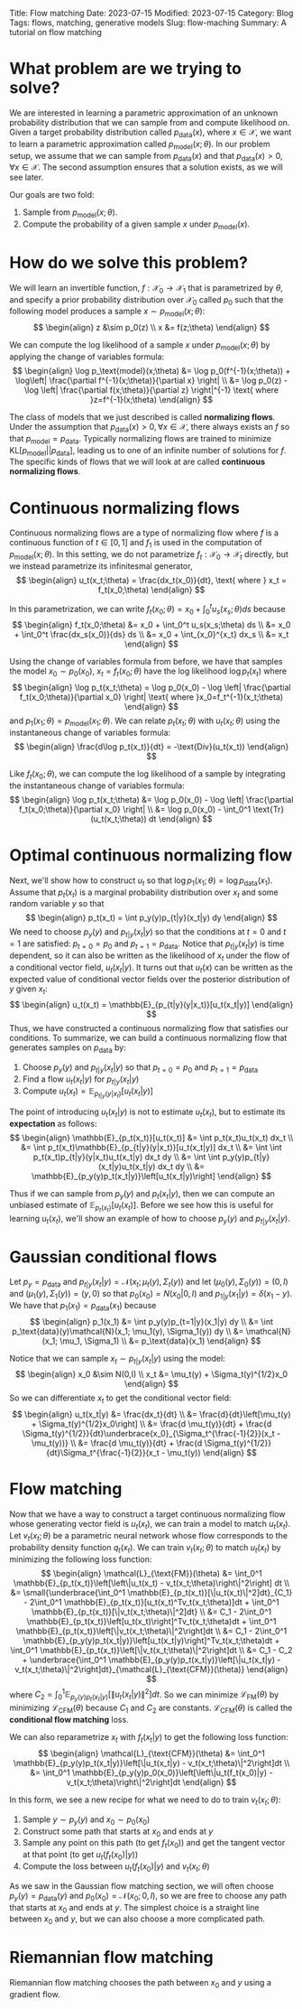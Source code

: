 Title: Flow matching
Date: 2023-07-15
Modified: 2023-07-15
Category: Blog
Tags: flows, matching, generative models
Slug: flow-maching
Summary: A tutorial on flow matching

# What problem are we trying to solve?
We are interested in learning a parametric approximation of an unknown probability distribution that we can sample from and compute likelihood on.  Given a target probability distribution called $p_\text{data}(x)$, where $x\in \mathcal{X}$, we want to learn a parametric approximation called $p_\text{model}(x;\theta)$.  In our problem setup, we assume that we can sample from $p_\text{data}(x)$ and that $p_\text{data}(x)>0, \forall x\in \mathcal{X}$.  The second assumption ensures that a solution exists, as we will see later.

Our goals are two fold:
1. Sample from $p_\text{model}(x;\theta)$.
2. Compute the probability of a given sample $x$ under $p_\text{model}(x)$.

# How do we solve this problem?
We will learn an invertible function, $f: \mathcal{X}_0 \to \mathcal{X}_1$ that is parametrized by $\theta$, and specify a prior probability distribution over $\mathcal{X}_0$ called $p_0$ such that the following model produces a sample $x\sim p_\text{model}(x;\theta)$:
$$
\begin{align}
  z &\sim p_0(z) \\
  x &= f(z;\theta)
\end{align}
$$

We can compute the log likelihood of a sample $x$ under $p_\text{model}(x;\theta)$ by applying the change of variables formula:
$$
\begin{align}
  \log p_\text{model}(x;\theta) &= \log p_0(f^{-1}(x;\theta)) + \log\left| \frac{\partial f^{-1}(x;\theta)}{\partial x} \right| \\
  &= \log p_0(z) - \log \left| \frac{\partial f(x;\theta)}{\partial z} \right|^{-1} \text{ where }z=f^{-1}(x;\theta)
\end{align}
$$

The class of models that we just described is called **normalizing flows**.  Under the assumption that $p_\text{data}(x) > 0, \forall x\in \mathcal{X}$, there always exists an $f$ so that $p_\text{model} = p_\text{data}$.  Typically normalizing flows are trained to minimize $\text{KL}\left[p_\text{model}||p_\text{data}\right]$, leading us to one of an infinite number of solutions for $f$.  The specific kinds of flows that we will look at are called **continuous normalizing flows**.

# Continuous normalizing flows
Continuous normalizing flows are a type of normalizing flow where $f$ is a continuous function of $t\in [0,1]$ and $f_1$ is used in the computation of $p_\text{model}(x;\theta)$.  In this setting, we do not parametrize $f_t: \mathcal{X}_0 \to \mathcal{X}_t$ directly, but we instead parametrize its infinitesmal generator,
$$
\begin{align}
u_t(x_t;\theta) = \frac{dx_t(x_0)}{dt}, \text{ where } x_t = f_t(x_0;\theta)
\end{align}
$$

In this parametrization, we can write $f_t(x_0;\theta) = x_0 + \int_0^t u_s(x_s;\theta) ds$ because
$$
\begin{align}
  f_t(x_0;\theta) &= x_0 + \int_0^t u_s(x_s;\theta) ds \\
  &= x_0 + \int_0^t \frac{dx_s(x_0)}{ds} ds \\
  &= x_0 + \int_{x_0}^{x_t} dx_s \\
  &= x_t
\end{align}
$$

Using the change of variables formula from before, we have that samples the model $x_0\sim p_0(x_0)$, $x_t = f_t(x_0;\theta)$ have the log likelihood $\log p_t(x_t)$ where
$$
\begin{align}
\log p_t(x_t;\theta) = \log p_0(x_0) - \log \left| \frac{\partial f_t(x_0;\theta)}{\partial x_0} \right| \text{ where }x_0=f_t^{-1}(x_t;\theta)
\end{align}
$$
and $p_1(x_1;\theta) = p_\text{model}(x_1;\theta)$.  We can relate $p_t(x_t;\theta)$ with $u_t(x_t;\theta)$ using the instantaneous change of variables formula:
$$
\begin{align}
\frac{d\log p_t(x_t)}{dt} = -\text{Div}(u_t(x_t))
\end{align}
$$

Like $f_t(x_0;\theta)$, we can compute the log likelihood of a sample by integrating the instantaneous change of variables formula:
$$
\begin{align}
  \log p_t(x_t;\theta) &= \log p_0(x_0) - \log \left| \frac{\partial f_t(x_0;\theta)}{\partial x_0} \right| \\
  &= \log p_0(x_0) - \int_0^1 \text{Tr}(u_t(x_t;\theta)) dt
\end{align}
$$

# Optimal continuous normalizing flow
Next, we'll show how to construct $u_t$ so that $\log p_1(x_1;\theta) = \log p_\text{data}(x_1)$.  Assume that $p_t(x_t)$ is a marginal probability distribution over $x_t$ and some random variable $y$ so that
$$
\begin{align}
  p_t(x_t) = \int p_y(y)p_{t|y}(x_t|y) dy
\end{align}
$$
We need to choose $p_y(y)$ and $p_{t|y}(x_t|y)$ so that the conditions at $t=0$ and $t=1$ are satisfied: $p_{t=0} = p_0$ and $p_{t=1} = p_\text{data}$.  Notice that $p_{t|y}(x_t|y)$ is time dependent, so it can also be written as the likelihood of $x_t$ under the flow of a conditional vector field, $u_t(x_t|y)$.  It turns out that $u_t(x)$ can be written as the expected value of conditional vector fields over the posterior distribution of $y$ given $x_t$:
$$
\begin{align}
u_t(x_t) = \mathbb{E}_{p_{t|y}(y|x_t)}[u_t(x_t|y)]
\end{align}
$$
Thus, we have constructed a continuous normalizing flow that satisfies our conditions.  To summarize, we can build a continuous normalizing flow that generates samples on $p_\text{data}$ by:
1. Choose $p_y(y)$ and $p_{t|y}(x_t|y)$ so that $p_{t=0} = p_0$ and $p_{t=1} = p_\text{data}$
2. Find a flow $u_t(x_t|y)$ for $p_{t|y}(x_t|y)$
3. Compute $u_t(x_t) = \mathbb{E}_{p_{t|y}(y|x_t)}[u_t(x_t|y)]$

The point of introducing $u_t(x_t|y)$ is not to estimate $u_t(x_t)$, but to estimate its **expectation** as follows:
$$
\begin{align}
\mathbb{E}_{p_t(x_t)}[u_t(x_t)] &= \int p_t(x_t)u_t(x_t) dx_t \\
&= \int p_t(x_t)\mathbb{E}_{p_{t|y}(y|x_t)}[u_t(x_t|y)] dx_t \\
&= \int \int p_t(x_t)p_{t|y}(y|x_t)u_t(x_t|y) dx_t dy \\
&= \int \int p_y(y)p_{t|y}(x_t|y)u_t(x_t|y) dx_t dy \\
&= \mathbb{E}_{p_y(y)p_t(x_t|y)}\left[u_t(x_t|y)\right]
\end{align}
$$

Thus if we can sample from $p_y(y)$ and $p_t(x_t|y)$, then we can compute an unbiased estimate of $\mathbb{E}_{p_t(x_t)}[u_t(x_t)]$.  Before we see how this is useful for learning $u_t(x_t)$, we'll show an example of how to choose $p_y(y)$ and $p_{t|y}(x_t|y)$.

# Gaussian conditional flows
Let $p_y = p_\text{data}$ and $p_{t|y}(x_t|y) = \mathcal{N}(x_t; \mu_t(y), \Sigma_t(y))$ and let $(\mu_0(y), \Sigma_0(y)) = (0, I)$ and $(\mu_1(y), \Sigma_1(y)) = (y, 0)$ so that $p_0(x_0) = N(x_0|0,I)$ and $p_{1|y}(x_1|y) = \delta(x_1 - y)$.  We have that $p_1(x_1) = p_\text{data}(x_1)$ because
$$
\begin{align}
  p_1(x_1) &= \int p_y(y)p_{t=1|y}(x_1|y) dy \\
  &= \int p_\text{data}(y)\mathcal{N}(x_1; \mu_1(y), \Sigma_1(y)) dy \\
  &= \mathcal{N}(x_1; \mu_1, \Sigma_1) \\
  &= p_\text{data}(x_1)
\end{align}
$$

Notice that we can sample $x_t \sim p_{t|y}(x_t|y)$ using the model:
$$
\begin{align}
x_0 &\sim N(0,I) \\
x_t &= \mu_t(y) + \Sigma_t(y)^{1/2}x_0
\end{align}
$$
So we can differentiate $x_t$ to get the conditional vector field:
$$
\begin{align}
u_t(x_t|y) &= \frac{dx_t}{dt} \\
&= \frac{d}{dt}\left[\mu_t(y) + \Sigma_t(y)^{1/2}x_0\right] \\
&= \frac{d \mu_t(y)}{dt} + \frac{d \Sigma_t(y)^{1/2}}{dt}\underbrace{x_0}_{\Sigma_t^{\frac{-1}{2}}(x_t - \mu_t(y))} \\
&= \frac{d \mu_t(y)}{dt} + \frac{d \Sigma_t(y)^{1/2}}{dt}\Sigma_t^{\frac{-1}{2}}(x_t - \mu_t(y))
\end{align}
$$


# Flow matching
Now that we have a way to construct a target continuous normalizing flow whose generating vector field is $u_t(x_t)$, we can train a model to match $u_t(x_t)$.  Let $v_t(x_t;\theta)$ be a parametric neural network whose flow corresponds to the probability density function $q_t(x_t)$.  We can train $v_t(x_t;\theta)$ to match $u_t(x_t)$ by minimizing the following loss function:
$$
\begin{align}
\mathcal{L}_{\text{FM}}(\theta) &= \int_0^1 \mathbb{E}_{p_t(x_t)}\left[\left\|u_t(x_t) - v_t(x_t;\theta)\right\|^2\right] dt \\
&= \small{\underbrace{\int_0^1 \mathbb{E}_{p_t(x_t)}[\|u_t(x_t)\|^2]dt}_{C_1} - 2\int_0^1 \mathbb{E}_{p_t(x_t)}[u_t(x_t)^Tv_t(x_t;\theta)]dt + \int_0^1 \mathbb{E}_{p_t(x_t)}[\|v_t(x_t;\theta)\|^2]dt} \\
&= C_1 - 2\int_0^1 \mathbb{E}_{p_t(x_t)}\left[u_t(x_t)\right]^Tv_t(x_t;\theta)dt + \int_0^1 \mathbb{E}_{p_t(x_t)}\left[\|v_t(x_t;\theta)\|^2\right]dt \\
&= C_1 - 2\int_0^1 \mathbb{E}_{p_y(y)p_t(x_t|y)}\left[u_t(x_t|y)\right]^Tv_t(x_t;\theta)dt + \int_0^1 \mathbb{E}_{p_t(x_t)}\left[\|v_t(x_t;\theta)\|^2\right]dt \\
&= C_1 - C_2 + \underbrace{\int_0^1 \mathbb{E}_{p_y(y)p_t(x_t|y)}\left[\|u_t(x_t|y) - v_t(x_t;\theta)\|^2\right]dt}_{\mathcal{L}_{\text{CFM}}(\theta)}
\end{align}
$$
where $C_2 = \int_0^1 \mathbb{E}_{p_y(y)p_t(x_t|y)}\left[\|u_t(x_t|y)\|^2\right]dt$.  So we can minimize $\mathcal{L}_{\text{FM}}(\theta)$ by minimizing $\mathcal{L}_{\text{CFM}}(\theta)$ because $C_1$ and $C_2$ are constants.  $\mathcal{L}_{\text{CFM}}(\theta)$ is called the **conditional flow matching** loss.

We can also reparametrize $x_t$ with $f_t(x_t|y)$ to get the following loss function:
$$
\begin{align}
\mathcal{L}_{\text{CFM}}(\theta) &= \int_0^1 \mathbb{E}_{p_y(y)p_t(x_t|y)}\left[\|u_t(x_t|y) - v_t(x_t;\theta)\|^2\right]dt \\
&= \int_0^1 \mathbb{E}_{p_y(y)p_0(x_0)}\left[\left\|u_t(f_t(x_0)|y) - v_t(x_t;\theta)\right\|^2\right]dt
\end{align}
$$

In this form, we see a new recipe for what we need to do to train $v_t(x_t;\theta)$:
1. Sample $y\sim p_y(y)$ and $x_0\sim p_0(x_0)$
2. Construct some path that starts at $x_0$ and ends at $y$
3. Sample any point on this path (to get $f_t(x_0)$) and get the tangent vector at that point (to get $u_t(f_t(x_0)|y)$)
4. Compute the loss between $u_t(f_t(x_0)|y)$ and $v_t(x_t;\theta)$

As we saw in the Gaussian flow matching section, we will often choose $p_y(y) = p_\text{data}(y)$ and $p_0(x_0) = \mathcal{N}(x_0; 0, I)$, so we are free to choose any path that starts at $x_0$ and ends at $y$.  The simplest choice is a straight line between $x_0$ and $y$, but we can also choose a more complicated path.

# Riemannian flow matching
Riemannian flow matching chooses the path between $x_0$ and $y$ using a gradient flow.